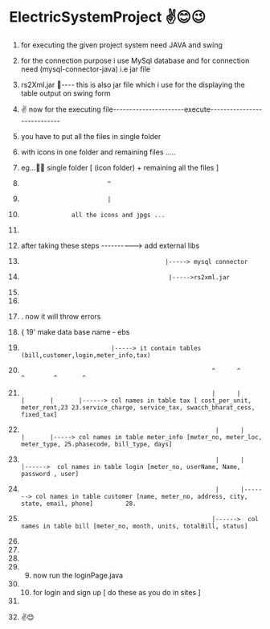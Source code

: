 # ElectricSystemProject ✌😊😉
1. for executing the given project system need JAVA and swing 
2. for the connection purpose i use MySql database and for connection need (mysql-connector-java) i.e jar file
3. rs2Xml.jar 👀---- this is also jar file which i use for the displaying the table output on swing form
4. ✌ now for the executing file----------------------execute----------------------------

5. you have to put all the files in single folder
6. with icons in one folder and remaining files .....
7. eg...🤷‍♀️ single folder [ (icon folder) + remaining all the files  ]
8.                             ^                             
9.                             |                             
10.                   all the icons and jpgs ...             
11.
12. after taking these steps ----------> add external libs 
13.                                             |-----> mysql connector
14.                                              |----->rs2xml.jar
15.                                             
16.                                             
17. . now it will throw errors 
18.    {
19'      make data base name - ebs 
20.                              |-----> it contain tables (bill,customer,login,meter_info,tax)
21.                                                          ^      ^       ^        ^       ^
22.                                                          |      |        |       |       |------> col names in table tax [ cost_per_unit, meter_rent,23 23.service_charge, service_tax, swacch_bharat_cess, fixed_tax] 
24.                                                           |      |        |       |-----> col names in table meter_info [meter_no, meter_loc, meter_type, 25.phasecode, bill_type, days]    
26.                                                           |      |        |------>  col names in table login [meter_no, userName, Name, password , user]     
27.                                                           |      |-------> col names in table customer [name, meter_no, address, city, state, email, phone]         28.       
27.                                                          |------>  col names in table bill [meter_no, month, units, totalBill, status]      
30.                                                                          
31.                                                        
32.      
33. 9. now run the loginPage.java 
34. 10. for login and sign up [ do these as you do in sites ]
35. 
36. ✌😊  
